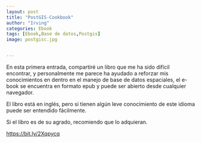 ```yaml
---
layout: post
title: "PostGIS-Cookbook"
author: "Irving"
categories: Ebook
tags: [Ebook,Base de datos,Postgis]
image: postgisc.jpg


---
```


En esta primera entrada, compartiré un libro que me ha sido difícil encontrar, y personalmente me parece ha ayudado a reforzar mis conocimientos en dentro en el manejo de base de datos espaciales, el e-book se encuentra en formato epub y puede ser abierto desde cualquier navegador.

El libro está en inglés, pero si tienen algún leve conocimiento de este idioma puede ser entendido fácilmente.

Si el libro es de su agrado, recomiendo que lo adquieran. 

https://bit.ly/2Xqpycq
